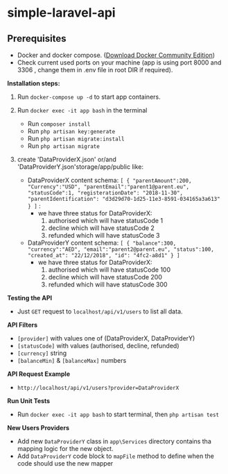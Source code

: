 # simple-laravel-api


## Prerequisites

- Docker and docker compose. ([Download Docker Community Edition](https://hub.docker.com/search/?type=edition&offering=community))
- Check current used ports on your machine (app is using port 8000 and 3306 , change them in .env file in root DIR if required).


**Installation steps:** 
1. Run `docker-compose up -d` to start app containers.

2. Run `docker exec -it app bash` in the terminal
    - Run `composer install`
    - Run `php artisan key:generate`
    - Run `php artisan migrate:install`
    - Run `php artisan migrate`

3. create 'DataProviderX.json' or/and 'DataProviderY.json'storage/app/public like:
    - DataProviderX content schema:
        `[
             {
                 "parentAmount":200,
                 "Currency":"USD",
                 "parentEmail":"parent1@parent.eu",
                 "statusCode":1,
                 "registerationDate": "2018-11-30",
                 "parentIdentification": "d3d29d70-1d25-11e3-8591-034165a3a613"
             }
        ]` :
        - we have three status for DataProviderX:
            1. authorised which will have statusCode 1
            2. decline which will have statusCode 2
            3. refunded which will have statusCode 3
    - DataProviderY content schema:
        `[
             {
                     "balance":300,
                     "currency":"AED",
                     "email":"parent2@parent.eu",
                     "status":100,
                     "created_at": "22/12/2018",
                     "id": "4fc2-a8d1"
             }
        ]`
        - we have three status for DataProviderX:
            1. authorised which will have statusCode 100
            2. decline which will have statusCode 200
            3. refunded which will have statusCode 300

**Testing the API** 
- Just `GET` request to `localhost/api/v1/users` to list all data.

**API Filters** 
- `[provider]` with values one of (DataProviderX, DataProviderY)
- `[statusCode]` with values (authorised, decline, refunded)
- `[currency]` string
- `[balanceMin]` & `[balanceMax]` numbers

**API Request Example** 
- `http://localhost/api/v1/users?provider=DataProviderX`

**Run Unit Tests** 
- Run `docker exec -it app bash` to start terminal, then `php artisan test`

**New Users Providers** 
- Add new `DataProviderY` class in `app\Services` directory contains tha mapping logic for the new object.
- Add `DataProviderY` code block to `mapFile` method to define when the code should use the new mapper 
